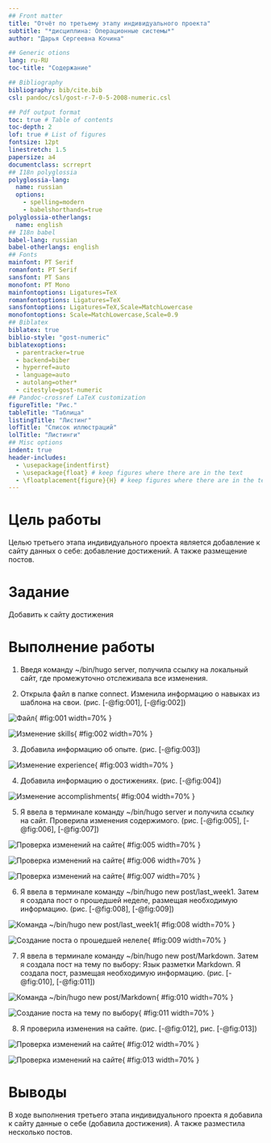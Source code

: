 ```yaml
---
## Front matter
title: "Отчёт по третьему этапу индивидуального проекта"
subtitle: "*дисциплина: Операционные системы*"
author: "Дарья Сергеевна Кочина"

## Generic otions
lang: ru-RU
toc-title: "Содержание"

## Bibliography
bibliography: bib/cite.bib
csl: pandoc/csl/gost-r-7-0-5-2008-numeric.csl

## Pdf output format
toc: true # Table of contents
toc-depth: 2
lof: true # List of figures
fontsize: 12pt
linestretch: 1.5
papersize: a4
documentclass: scrreprt
## I18n polyglossia
polyglossia-lang:
  name: russian
  options:
	- spelling=modern
	- babelshorthands=true
polyglossia-otherlangs:
  name: english
## I18n babel
babel-lang: russian
babel-otherlangs: english
## Fonts
mainfont: PT Serif
romanfont: PT Serif
sansfont: PT Sans
monofont: PT Mono
mainfontoptions: Ligatures=TeX
romanfontoptions: Ligatures=TeX
sansfontoptions: Ligatures=TeX,Scale=MatchLowercase
monofontoptions: Scale=MatchLowercase,Scale=0.9
## Biblatex
biblatex: true
biblio-style: "gost-numeric"
biblatexoptions:
  - parentracker=true
  - backend=biber
  - hyperref=auto
  - language=auto
  - autolang=other*
  - citestyle=gost-numeric
## Pandoc-crossref LaTeX customization
figureTitle: "Рис."
tableTitle: "Таблица"
listingTitle: "Листинг"
lofTitle: "Список иллюстраций"
lolTitle: "Листинги"
## Misc options
indent: true
header-includes:
  - \usepackage{indentfirst}
  - \usepackage{float} # keep figures where there are in the text
  - \floatplacement{figure}{H} # keep figures where there are in the text
---
```


# Цель работы

Целью третьего этапа индивидуального проекта является добавление к сайту данных о себе: добавление достижений. А также размещение постов.

# Задание

Добавить к сайту достижения

# Выполнение работы

1. Введя команду ~/bin/hugo server, получила ссылку на локальный сайт, где промежуточно отслеживала все изменения.

2. Открыла файл в папке connect. Изменила информацию о навыках из шаблона на свои. (рис. [-@fig:001], [-@fig:002])

![Файл](image/Рис.1.png){ #fig:001 width=70% }

![Изменение skills](image/Рис.2.png){ #fig:002 width=70% }

3. Добавила информацию об опыте. (рис. [-@fig:003])

![Изменение experience](image/Рис.3.png){ #fig:003 width=70% }

4. Добавила информацию о достижениях. (рис. [-@fig:004])

![Изменение accomplishments](image/Рис.4.png){ #fig:004 width=70% }

5. Я ввела в терминале команду ~/bin/hugo server и получила ссылку на сайт. Проверила изменения содержимого. (рис. [-@fig:005], [-@fig:006], [-@fig:007])

![Проверка изменений на сайте](image/Рис.5.png){ #fig:005 width=70% }

![Проверка изменений на сайте](image/Рис.6.png){ #fig:006 width=70% }

![Проверка изменений на сайте](image/Рис.7.png){ #fig:007 width=70% }

6. Я ввела в терминале команду ~/bin/hugo new post/last_week1. Затем я создала пост о прошедшей неделе, размещая необходимую информацию. (рис. [-@fig:008], [-@fig:009])

![Команда ~/bin/hugo new post/last_week1](image/Рис.8.png){ #fig:008 width=70% }

![Создание поста о прошедшей нелеле](image/Рис.9.png){ #fig:009 width=70% }

7. Я ввела в терминале команду ~/bin/hugo new post/Markdown. Затем я создала пост на тему по выбору: Язык разметки Markdown. Я создала пост, размещая необходимую информацию. (рис. [-@fig:010], [-@fig:011])

![Команда ~/bin/hugo new post/Markdown](image/Рис.10.png){ #fig:010 width=70% }

![Создание поста на тему по выбору](image/Рис.11.png){ #fig:011 width=70% }

8. Я проверила изменения на сайте. (рис. [-@fig:012], рис. [-@fig:013])

![Проверка изменений на сайте](image/Рис.12.png){ #fig:012 width=70% }

![Проверка изменений на сайте](image/Рис.13.png){ #fig:013 width=70% }

# Выводы

В ходе выполнения третьего этапа индивидуального проекта я добавила к сайту данные о себе (добавила достижения). А также разместила несколько постов.

